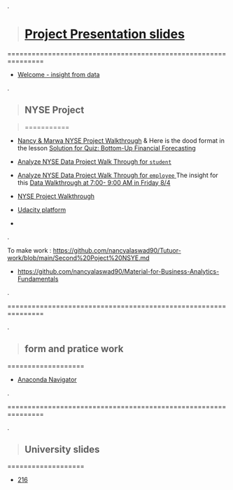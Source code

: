 .

> # [Project Presentation slides](https://docs.google.com/presentation/d/1z6K9JoqV3OFGJLkJ0zkCHKQ0MZ27N95vz46Ao325ilk/edit#slide=id.g107019e4486_0_729)


===============================================================





- [Welcome  - insight from data ](https://docs.google.com/presentation/d/1Nd2aLTuccP6eS6mTvnHFrRbmTSgElTymFx8-hzLqiy0/edit#slide=id.gbcf111090f_0_0)


.

> ## NYSE Project

> ===========


- [Nancy & Marwa NYSE Project Walkthrough](https://docs.google.com/document/d/1hQwqwrAlPS-3U8j_QuBfoREZYMFEB5z1vLBta5w_4K0/edit) & Here is the dood format in the lesson  [Solution for Quiz: Bottom-Up Financial Forecasting](https://classroom.udacity.com/nanodegrees/nd098-mena-fow2/parts/960ec8ee-c350-449d-93f5-39db204cb226/modules/cb5e0357-7a2b-4c58-89a4-1bdc8adb87c8/lessons/9bffc995-b64e-40aa-8069-fdf266d668d9/concepts/95eec523-a30f-4089-9c34-382739b17832)


- [Analyze NYSE Data Project Walk Through for `student` ](https://docs.google.com/presentation/d/14DsitBMKRVLDFMkPc3mr2hJ9ukH5mGv-9kVD9nzqYBg/edit#slide=id.p)

- [Analyze NYSE Data Project Walk Through for `employee` ](https://docs.google.com/presentation/d/1HkSjTZ-1b1TdISqN-JDPJtiEPnm0rXdk0Y_-2x5fnCY/edit#slide=id.g1238e5ecfef_0_161) The insight for this  [Data Walkthrough  at 7:00- 9:00 AM  in Friday 8/4 ](https://homeaffairs.webex.com/wbxmjs/joinservice/sites/homeaffairs/meeting/download/50d1d9e42a4549efa30f199e7b2b8120?siteurl=homeaffairs&MTID=mbd88367e0d83ddd2088061c364428d30)



- [NYSE Project Walkthrough](https://docs.google.com/document/d/1hQwqwrAlPS-3U8j_QuBfoREZYMFEB5z1vLBta5w_4K0/edit)


-  [Udacity platform ](https://classroom.udacity.com/nanodegrees/nd098-mena-fow2/parts/960ec8ee-c350-449d-93f5-39db204cb226)

-


.

To make work  : https://github.com/nancyalaswad90/Tutuor-work/blob/main/Second%20Poject%20NSYE.md

- https://github.com/nancyalaswad90/Material-for-Business-Analytics-Fundamentals


.

===============================================================

.


> ## form and pratice work


===================


- [Anaconda Navigator](https://docs.google.com/presentation/d/1aRYRi804-aBtDxT5bktUHvv0OUSU-GPdLUVR-uF7aRU/edit#slide=id.g119e2fd1746_0_4)







.

===============================================================

.


> ## University slides 


===================


- [ 216 ](https://docs.google.com/document/d/1CfIQmuRoz7RlG-y18zkhg-PsftW3RJ_buKpCo8iRDr4/edit#heading=h.yspy8tt3f0xe)
